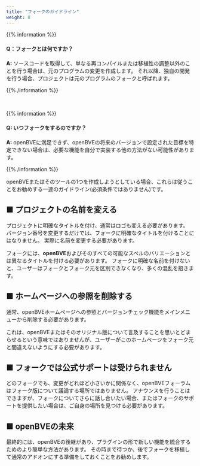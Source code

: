 ```yaml
---
title: "フォークのガイドライン"
weight: 8
---
```

{{% information %}}

#### Q：フォークとは何ですか？

**A:** ソースコードを取得して、単なる再コンパイルまたは移植性の調整以外のことを行う場合は、元のプログラムの変更を作成します。 それ以降、独自の開発を行う場合、プロジェクトは元のプログラムのフォークと呼ばれます。

{{% /information %}}

<br/>

{{% information %}}

#### Q: いつフォークをするのですか？

**A:** openBVEに満足できず、openBVEの将来のバージョンで設定された目標を特定できない場合は、必要な機能を自分で実装する他の方法がない可能性があります。

{{% /information %}}


openBVEまたはそのツールの1つを作成しようとしている場合、これらは従うことをお勧めする一連のガイドライン(必須条件ではありません)です。

## ■ プロジェクトの名前を変える

プロジェクトに明確なタイトルを付け、通常はロゴも変える必要があります。 バージョン番号を変更するだけでは、フォークに明確なタイトルを付けることにはなりません。 実際に名前を変更する必要があります。

フォークには、**openBVE**およびそのすべての可能なスペルのバリエーションとは異なるタイトルを付ける必要があります。 フォークに明確な名前を付けないと、ユーザーはフォークとフォーク元を区別できなくなり、多くの混乱を招きます。

## ■ ホームページへの参照を削除する

通常、openBVEホームページへの参照とバージョンチェック機能をメインメニューから削除する必要があります。

これは、openBVEまたはそのオリジナル版について言及することを思いとどまらせるという意味ではありませんが、ユーザーがこのホームページをフォーク元と間違えないようにする必要があります。

## ■ フォークでは公式サポートは受けられません

どのフォークでも、変更がどれほど小さいかに関係なく、openBVEフォーラムはフォーク版について議論する場所ではありません。 アナウンスを行うことはできますが、フォークについてさらに話し合いたい場合、またはフォークのサポートを提供したい場合は、ご自身の場所を見つける必要があります。

## ■ openBVEの未来

最終的には、openBVEの後継があり、プラグインの形で新しい機能を統合するためのより簡単な方法があります。 その時まで待つか、後でフォークを移植して通常のアドオンにする準備をしておくことをお勧めします。